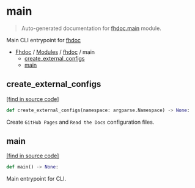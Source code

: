 # main

> Auto-generated documentation for [fhdoc.main](../../fhdoc/main.py) module.

Main CLI entrypoint for [fhdoc](index.md#fhdoc)

- [Fhdoc](../README.md#fhdoc-index) / [Modules](../MODULES.md#fhdoc-modules) / [fhdoc](index.md#fhdoc) / main
    - [create_external_configs](#create_external_configs)
    - [main](#main)

## create_external_configs

[[find in source code]](../../fhdoc/main.py#L21)

```python
def create_external_configs(namespace: argparse.Namespace) -> None:
```

Create `GitHub Pages` and `Read the Docs` configuration files.

## main

[[find in source code]](../../fhdoc/main.py#L49)

```python
def main() -> None:
```

Main entrypoint for CLI.
